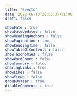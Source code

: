 ```yaml
---
title: "Events"
date: 2022-06-13T20:55:37+01:00
draft: false

showDate : true
showDateUpdated : false
showHeadingAnchors : false
showPagination : true
showReadingTime : false
showTableOfContents : false
showTaxonomies : false 
showWordCount : false
showSummary : false
sharingLinks : true
showLikes : false
showViews : false
groupByYear : true
disableComments : true
---
```

